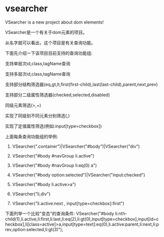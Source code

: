 vsearcher
=========
VSearcher is a new project about dom elements!

VSearcher是一个有关于dom元素的项目。

从名字就可以看出，这个项目是有关查询功能。

下面先介绍一下该项目目前支持的查询功能组:

支持单层次id,class,tagName查询

支持多层次id,class,tagName查询

支持部分结构筛选器(eq,gt,lt,first(first-child),last(last-child),parent,next,prev)

支持部分二级属性筛选器(checked,selected,disabled)

同级元素筛选(>,+)

实现了同级别不同元素分别筛选(,)

实现了定值属性筛选(例如:input[type=checkbox])

上面每条查询功能组的举例: 
1. VSearcher(".container")|VSearcher("#body")|VSearcher("div")

2. VSearcher("#body #navGroup li.active")

3. VSearcher("#body #navGroup li:eq(0) a")

4. VSearcher("#body option:selected")|VSearcher("input:checked")

5. VSearcher("#body li.active>a")

6. VSearcher("li,div")

7. VSearcher("li.active:next , input[type=checkbox]:first")

下面列举一个比较"变态"的查询条件: VSearcher("#body li:nth-child(1),li.active,li:first,li:last,li:eq(2),li:gt(0),input[type=checkbox],input[id=checkbox],li[class=active]>a,input[type=text]:eq(0),li.active:parent,li:next,li:prev,option:selected,li:gt(3)");
